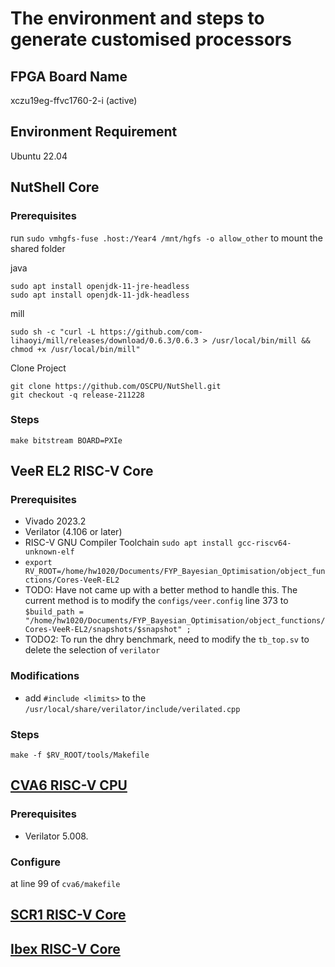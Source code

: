 # The environment and steps to generate customised processors

## FPGA Board Name

xczu19eg-ffvc1760-2-i (active)

## Environment Requirement

Ubuntu 22.04

## NutShell Core

### Prerequisites

run ```sudo vmhgfs-fuse .host:/Year4 /mnt/hgfs -o allow_other``` to mount the shared folder

java

```sudo apt install openjdk-11-jre-headless```\
```sudo apt install openjdk-11-jdk-headless```

mill

```sudo sh -c "curl -L https://github.com/com-lihaoyi/mill/releases/download/0.6.3/0.6.3 > /usr/local/bin/mill && chmod +x /usr/local/bin/mill"```

Clone Project

```git clone https://github.com/OSCPU/NutShell.git```\
```git checkout -q release-211228```

### Steps

``` make bitstream BOARD=PXIe ```

## VeeR EL2 RISC-V Core

### Prerequisites

- Vivado 2023.2
- Verilator (4.106 or later)
- RISC-V GNU Compiler Toolchain ```sudo apt install gcc-riscv64-unknown-elf```
- ```export RV_ROOT=/home/hw1020/Documents/FYP_Bayesian_Optimisation/object_functions/Cores-VeeR-EL2```
- TODO: Have not came up with a better method to handle this. The current method is to modify the ```configs/veer.config``` line 373 to ```$build_path = "/home/hw1020/Documents/FYP_Bayesian_Optimisation/object_functions/Cores-VeeR-EL2/snapshots/$snapshot" ;```
- TODO2: To run the dhry benchmark, need to modify the ```tb_top.sv``` to delete the selection of ```verilator```

### Modifications
- add ```#include <limits>``` to the ```/usr/local/share/verilator/include/verilated.cpp```

### Steps

```make -f $RV_ROOT/tools/Makefile```

## [CVA6 RISC-V CPU](https://github.com/openhwgroup/cva6)

### Prerequisites

- Verilator 5.008.

### Configure

at line 99 of ```cva6/makefile```

## [SCR1 RISC-V Core](https://github.com/syntacore/scr1/tree/master)

## [Ibex RISC-V Core](https://github.com/lowRISC/ibex)
